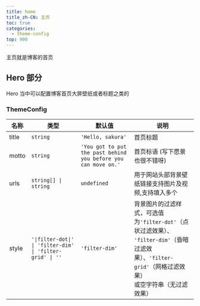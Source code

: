 ```yaml
---
title: home
title_zh-CN: 主页
toc: true
categories:
  - theme-config
top: 900
---
```


主页就是博客的首页

## Hero 部分

Hero 当中可以配置博客首页大屏壁纸或者标题之类的

### ThemeConfig

| 名称  | 类型                                                      | 默认值                                                         | 说明                                                                                                                                                                                                   |
| ----- | --------------------------------------------------------- | -------------------------------------------------------------- | ------------------------------------------------------------------------------------------------------------------------------------------------------------------------------------------------------ |
| title | `string`                                                  | `'Hello, sakura'`                                              | 首页标题                                                                                                                                                                                               |
| motto | `string`                                                  | `'You got to put the past behind you before you can move on.'` | 首页标语 (写下愿景也很不错呀)                                                                                                                                                                          |
| urls  | `string[] \| string`                                      | `undefined`                                                    | 用于网站头部背景壁纸链接支持图片及视频,支持填入多个                                                                                                                                                    |
| style | `'\|filter-dot\|' \| 'filter-dim' \| 'filter-grid' \| ''` | `'filter-dim'`                                                 | 背景图片的过滤样式，可选值为`'filter-dot'`（点状过滤效果）、<br class="<md:hidden" />`'filter-dim'`（昏暗过滤效果）、`'filter-grid'`（网格过滤效果）<br class="<md:hidden" /> 或空字符串（无过滤效果） |
